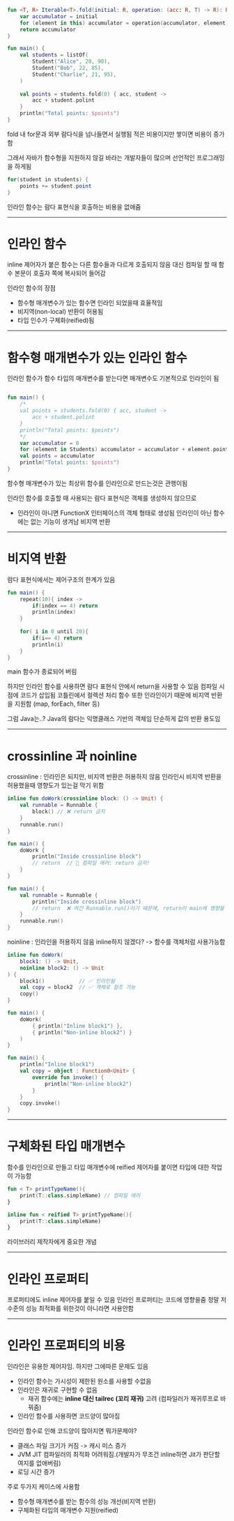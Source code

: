 
``` kotlin
fun <T, R> Iterable<T>.fold(initial: R, operation: (acc: R, T) -> R): R {  
    var accumulator = initial  
    for (element in this) accumulator = operation(accumulator, element)  
    return accumulator  
}

fun main() {  
    val students = listOf(  
        Student("Alice", 20, 90),  
        Student("Bob", 22, 85),  
        Student("Charlie", 21, 95),  
    )  
  
    val points = students.fold(0) { acc, student ->  
        acc + student.polint  
    }
    println("Total points: $points")  
}
```

fold 내 for문과 외부 람다식을 넘나들면서 실행됨
적은 비용이지만 쌓이면 비용이 증가함

그래서 자바가 함수형을 지원하지 않길 바라는 개발자들이 많으며 선언적인 프로그래밍을 하게됨
``` java
for(student in students) {
	points += student.point
}
```

인라인 함수는 람다 표현식을 호출하는 비용을 없애줌

---
# 인라인 함수
inline 제어자가 붙은 함수는 다른 함수들과 다르게 호출되지 않음
대신 컴파일 할 때 함수 본문이 호출자 쪽에 복사되어 들어감

인라인 함수의 장점
- 함수형 매개변수가 있는 함수면 인라인 되었을때 효율적임
- 비지역(non-local) 반환이 허용됨
- 타입 인수가 구체화(reified)됨

---
# 함수형 매개변수가 있는 인라인 함수
인라인 함수가 함수 타입의 매개변수를 받는다면 매개변수도 기본적으로 인라인이 됨

``` kotlin

fun main() {  
	/*
	val points = students.fold(0) { acc, student ->  
        acc + student.polint  
    }
    println("Total points: $points")  
	*/
    var accumulator = 0
    for (element in Students) accumulator = accumulator + element.point
    val points = accumulator
    println("Total points: $points")  
}
```

함수형 매개변수가 있는 최상위 함수를 인라인으로 만드는것은 관행이됨

인라인 함수를 호출할 때 사용되는 람다 표현식은 객체를 생성하지 않으므로
- 인라인이 아니면 FunctionX 인터페이스의 객체 형태로 생성됨
인라인이 아닌 함수에는 없는 기능이 생겨남 비지역 반환

---
# 비지역 반환

람다 표현식에서는 제어구조의 한계가 있음
``` kotlin
fun main() {
	repeat(10){ index ->  
	    if(index == 4) return  
	    println(index)  
	}  
	  
	for( i in 0 until 20){  
	    if(i== 4) return  
	    println(i)  
	}
}
```
main 함수가 종료되어 버림

하지만 인라인 함수를 사용하면 람다 표현식 안에서 return을 사용할 수 있음
컴파일 시점에 코드가 삽입됨
코틀린에서 컬렉션 처리 함수 또한 인라인이기 때문에 비지역 반환을 지원함 (map, forEach, filter 등)

그럼 Java는..?
Java의 람다는 익명클래스 기반의 객체임
단순하게 값의 반환 용도임

---
# crossinline 과 noinline

crossinline : 인라인은 되지만, 비지역 반환은 허용하지 않음
인라인시 비지역 반환을 허용했을때 영향도가 있는걸 막기 위함
``` kotlin
inline fun doWork(crossinline block: () -> Unit) {
    val runnable = Runnable {
        block() // ❌ return 금지
    }
    runnable.run()
}

fun main() {
    doWork {
        println("Inside crossinline block")
        // return  // 🚫 컴파일 에러: return 금지!
    }
}

fun main() {
    val runnable = Runnable {
        println("Inside crossinline block")
        // return  ❌ 여긴 Runnable.run()이기 때문에, return이 main에 영향을 주면 안 됨
    }
    runnable.run()
}
```

noinline : 인라인을 허용하지 않음
inline하지 않겠다? -> 함수를 객체처럼 사용가능함
``` kotlin
inline fun doWork(
    block1: () -> Unit,
    noinline block2: () -> Unit
) {
    block1()           // ✅ 인라인됨
    val copy = block2  // ✅ 객체로 참조 가능
    copy()
}

fun main() {
    doWork(
        { println("Inline block1") },
        { println("Non-inline block2") }
    )
}

fun main() {
    println("Inline block1")
    val copy = object : Function0<Unit> {
        override fun invoke() {
            println("Non-inline block2")
        }
    }
    copy.invoke()
}
```
---
# 구체화된 타입 매개변수

함수를 인라인으로 만들고 타입 매개변수에 reified 제어자를 붙이면 타입에 대한 작업이 가능함
``` kotlin
fun < T> printTypeName(){
	print(T::class.simpleName) // 컴파일 에러
}

inline fun < reified T> printTypeName(){  
    print(T::class.simpleName)  
}
```

라이브러리 제작자에게 중요한 개념

---
# 인라인 프로퍼티
프로퍼티에도 inline 제어자를 붙일 수 있음
인라인 프로퍼티는 코드에 영향을줌
정말 저수준의 성능 최적화를 위한것이 아니라면 사용안함

---
# 인라인 프로퍼티의 비용
인라인은 유용한 제어자임. 하지만 그에따른 문제도 있음

- 인라인 함수는 가시성이 제한된 원소를 사용할 수없음
- 인라인은 재귀로 구현할 수 없음
	- 재귀 함수에는 **inline 대신 tailrec (꼬리 재귀)** 고려  (컴파일러가 재귀루프로 바꿔줌)
- 인라인 함수를 사용하면 코드양이 많아짐

인라인 함수로 인해 코드양이 많아지면 뭐가문제야?
- 클래스 파일 크기가 커짐 -> 캐시 미스 증가
- JVM JIT 컴파일러의 최적화 어려워짐.(개발자가 무조건 inline하면 Jit가 판단할 여지를 없애버림)
- 로딩 시간 증가


주로 두가지 케이스에 사용함
- 함수형 매개변수를 받는 함수의 성능 개선(비지역 반환)
- 구체화된 타입의 매개변수 지원(reified)